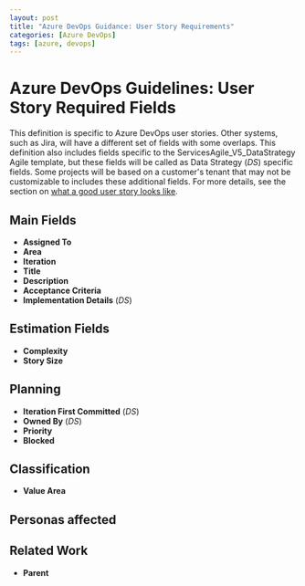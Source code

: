 ```yaml
---
layout: post
title: "Azure DevOps Guidance: User Story Requirements"
categories: [Azure DevOps]
tags: [azure, devops]
---
```


# Azure DevOps Guidelines: User Story Required Fields

This definition is specific to Azure DevOps user stories. Other systems, such as Jira, will have a different set of fields with some overlaps.
This definition also includes fields specific to the ServicesAgile_V5_DataStrategy Agile template, but these fields will be called as Data Strategy (_DS_) specific fields.  Some projects will be based on a customer's tenant that may not be customizable to includes these additional fields.  For more details, see the section on [what a good user story looks like](/Agile-Process-Guidance/Sprint-Planning).

## Main Fields

- **Assigned To**
- **Area**
- **Iteration**
- **Title**
- **Description**
- **Acceptance Criteria**
- **Implementation Details** (_DS_)

## Estimation Fields

- **Complexity**
- **Story Size**

## Planning

- **Iteration First Committed** (_DS_)
- **Owned By** (_DS_)
- **Priority**
- **Blocked**

## Classification

- **Value Area**

## Personas affected


## Related Work

- **Parent**

